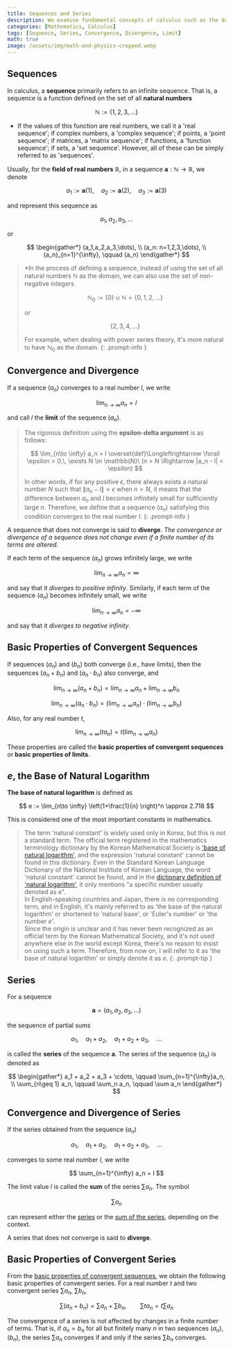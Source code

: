 ```yaml
---
title: Sequences and Series
description: We examine fundamental concepts of calculus such as the definition of sequences and series, convergence and divergence of sequences, convergence and divergence of series, and the definition of e, the base of natural logarithm.
categories: [Mathematics, Calculus]
tags: [Sequence, Series, Convergence, Divergence, Limit]
math: true
image: /assets/img/math-and-physics-cropped.webp
---
```


## Sequences
In calculus, a **sequence** primarily refers to an infinite sequence. That is, a sequence is a function defined on the set of all **natural numbers**

$$ \mathbb{N} := \{1,2,3,\dots\} $$

* If the values of this function are real numbers, we call it a 'real sequence'; if complex numbers, a 'complex sequence'; if points, a 'point sequence'; if matrices, a 'matrix sequence'; if functions, a 'function sequence'; if sets, a 'set sequence'. However, all of these can be simply referred to as 'sequences'.

Usually, for the **field of real numbers** $\mathbb{R}$, in a sequence $\mathbf{a}: \mathbb{N} \to \mathbb{R}$, we denote

$$ a_1 := \mathbf{a}(1), \quad a_2 := \mathbf{a}(2), \quad a_3 := \mathbf{a}(3) $$

and represent this sequence as

$$ a_1,\, a_2,\, a_3,\, \dots $$

or

$$ \begin{gather*}
(a_1,a_2,a_3,\dots), \\
(a_n: n=1,2,3,\dots), \\
(a_n)_{n=1}^{\infty}, \qquad (a_n)
\end{gather*} $$

> *In the process of defining a sequence, instead of using the set of all natural numbers $\mathbb{N}$ as the domain, we can also use the set of non-negative integers
>
> $$ \mathbb{N}_0 := \{0\} \cup \mathbb{N} = \{0,1,2,\dots\} $$
>
> or
>
> $$\{2,3,4,\dots \}$$
>
> For example, when dealing with power series theory, it's more natural to have $\mathbb{N}_0$ as the domain.
{: .prompt-info }

## Convergence and Divergence
If a sequence $(a_n)$ converges to a real number $l$, we write

$$ \lim_{n\to \infty} a_n = l $$

and call $l$ the **limit** of the sequence $(a_n)$.

> The rigorous definition using the **epsilon-delta argument** is as follows:
>
> $$ \lim_{n\to \infty} a_n = l \overset{def}\Longleftrightarrow \forall \epsilon > 0,\, \exists N \in \mathbb{N}\ (n > N \Rightarrow |a_n - l| < \epsilon) $$
>
> In other words, if for any positive $\epsilon$, there always exists a natural number $N$ such that $\|a_n - l \| < \epsilon$ when $n>N$, it means that the difference between $a_n$ and $l$ becomes infinitely small for sufficiently large $n$. Therefore, we define that a sequence $(a_n)$ satisfying this condition converges to the real number $l$.
{: .prompt-info }

A sequence that does not converge is said to **diverge**. *The convergence or divergence of a sequence does not change even if a finite number of its terms are altered.*

If each term of the sequence $(a_n)$ grows infinitely large, we write

$$ \lim_{n\to \infty} a_n = \infty $$

and say that it *diverges to positive infinity*. Similarly, if each term of the sequence $(a_n)$ becomes infinitely small, we write

$$ \lim_{n\to \infty} a_n = -\infty $$

and say that it *diverges to negative infinity*.

## Basic Properties of Convergent Sequences
If sequences $(a_n)$ and $(b_n)$ both converge (i.e., have limits), then the sequences $(a_n + b_n)$ and $(a_n \cdot b_n)$ also converge, and

$$ \lim_{n\to \infty} (a_n + b_n) = \lim_{n\to \infty} a_n + \lim_{n\to \infty} b_n \label{eqn:props_of_conv_series_1}\tag{1}$$

$$ \lim_{n\to \infty} (a_n \cdot b_n) = \left(\lim_{n\to \infty} a_n \right) \cdot \left(\lim_{n\to \infty} b_n \right) \label{eqn:props_of_conv_series_2}\tag{2}$$

Also, for any real number $t$,

$$ \lim_{n\to \infty} (t a_n) = t\left(\lim_{n\to \infty} a_n \right) \label{eqn:props_of_conv_series_3}\tag{3}$$

These properties are called the **basic properties of convergent sequences** or **basic properties of limits**.

## $e$, the Base of Natural Logarithm
**The base of natural logarithm** is defined as

$$ e := \lim_{n\to \infty} \left(1+\frac{1}{n} \right)^n \approx 2.718 $$

This is considered one of the most important constants in mathematics.

> The term 'natural constant' is widely used only in Korea, but this is not a standard term. The official term registered in the mathematics terminology dictionary by the Korean Mathematical Society is ['base of natural logarithm'](https://www.kms.or.kr/mathdict/list.html?key=kname&keyword=%EC%9E%90%EC%97%B0%EB%A1%9C%EA%B7%B8%EC%9D%98+%EB%B0%91), and the expression 'natural constant' cannot be found in this dictionary. Even in the Standard Korean Language Dictionary of the National Institute of Korean Language, the word 'natural constant' cannot be found, and in the [dictionary definition of 'natural logarithm'](https://stdict.korean.go.kr/search/searchView.do?pageSize=10&searchKeyword=%EC%9E%90%EC%97%B0%EB%A1%9C%EA%B7%B8), it only mentions "a specific number usually denoted as e".  
> In English-speaking countries and Japan, there is no corresponding term, and in English, it's mainly referred to as 'the base of the natural logarithm' or shortened to 'natural base', or 'Euler's number' or 'the number $e$'.  
> Since the origin is unclear and it has never been recognized as an official term by the Korean Mathematical Society, and it's not used anywhere else in the world except Korea, there's no reason to insist on using such a term. Therefore, from now on, I will refer to it as 'the base of natural logarithm' or simply denote it as $e$.
{: .prompt-tip }

## Series
For a sequence

$$ \mathbf{a} = (a_1, a_2, a_3, \dots) $$

the sequence of partial sums

$$ a_1, \quad a_1 + a_2, \quad a_1 + a_2 + a_3, \quad \dots $$

is called the **series** of the sequence $\mathbf{a}$. The series of the sequence $(a_n)$ is denoted as

$$ \begin{gather*}
a_1 + a_2 + a_3 + \cdots, \qquad \sum_{n=1}^{\infty}a_n, \\
\sum_{n\geq 1} a_n, \qquad \sum_n a_n, \qquad \sum a_n 
\end{gather*} $$

## Convergence and Divergence of Series
If the series obtained from the sequence $(a_n)$

$$ a_1, \quad a_1 + a_2, \quad a_1 + a_2 + a_3, \quad \dots $$

converges to some real number $l$, we write

$$ \sum_{n=1}^{\infty} a_n = l $$

The limit value $l$ is called the **sum** of the series $\sum a_n$. The symbol

$$ \sum a_n $$

can represent either the <u>series</u> or the <u>sum of the series</u>, depending on the context.

A series that does not converge is said to **diverge**.

## Basic Properties of Convergent Series
From the [basic properties of convergent sequences](#basic-properties-of-convergent-sequences), we obtain the following basic properties of convergent series. For a real number $t$ and two convergent series $\sum a_n$, $\sum b_n$,

$$ \sum(a_n + b_n) = \sum a_n + \sum b_n, \qquad \sum ta_n = t\sum a_n \tag{4}$$

The convergence of a series is not affected by changes in a finite number of terms. That is, if $a_n=b_n$ for all but finitely many $n$ in two sequences $(a_n)$, $(b_n)$, the series $\sum a_n$ converges if and only if the series $\sum b_n$ converges.
